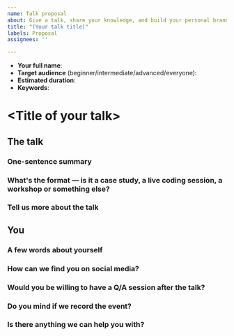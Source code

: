 ```yaml
---
name: Talk proposal
about: Give a talk, share your knowledge, and build your personal brand.
title: "(Your talk title)"
labels: Proposal
assignees: ''

---
```


- **Your full name**:
- **Target audience** (beginner/intermediate/advanced/everyone):
- **Estimated duration**:
- **Keywords**:

# \<Title of your talk>

## The talk

### One-sentence summary

### What's the format — is it a case study, a live coding session, a workshop or something else?

### Tell us more about the talk

## You

### A few words about yourself

<!-- That's what we're going to use on social media, and to introduce you during the event. -->

### How can we find you on social media?

### Would you be willing to have a Q/A session after the talk?

### Do you mind if we record the event?

### Is there anything we can help you with?
